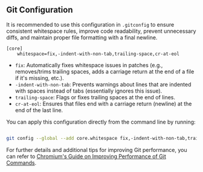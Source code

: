 ## Git Configuration

It is recommended to use this configuration in `.gitconfig` to ensure consistent whitespace rules, improve code readability, prevent unnecessary diffs, and maintain proper file formatting with a final newline.

```
[core]
    whitespace=fix,-indent-with-non-tab,trailing-space,cr-at-eol
```

- `fix`: Automatically fixes whitespace issues in patches (e.g., removes/trims trailing spaces, adds a carriage return at the end of a file if it's missing, etc.).
- `-indent-with-non-tab`: Prevents warnings about lines that are indented with spaces instead of tabs (essentially ignores this issue).
- `trailing-space`: Flags or fixes trailing spaces at the end of lines.
- `cr-at-eol`: Ensures that files end with a carriage return (newline) at the end of the last line.

You can apply this configuration directly from the command line by running:

```bash

git config --global --add core.whitespace fix,-indent-with-non-tab,trailing-space,cr-at-eol

```

For further details and additional tips for improving Git performance, you can refer to [Chromium's Guide on Improving Performance of Git Commands](https://chromium.googlesource.com/chromium/src/+/main/docs/mac_build_instructions.md#improving-performance-of-git-commands).
